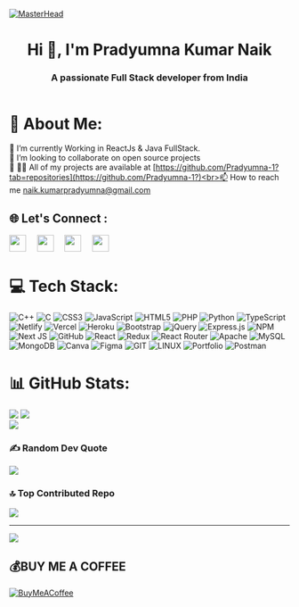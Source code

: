[![MasterHead](https://user-images.githubusercontent.com/74038190/225813708-98b745f2-7d22-48cf-9150-083f1b00d6c9.gif)](https://rishavchanda.io)


<h1 align="center">Hi 👋, I'm Pradyumna Kumar Naik</h1>
<h3 align="center">A passionate Full Stack developer from India</h3>
<p align="left"> <a href="https://twitter.com/" target="blank"><img src="https://img.shields.io/twitter/follow/?logo=twitter&style=for-the-badge" alt="" /></a> </p>

# 💫 About Me:
🔭 I’m currently Working in ReactJs & Java FullStack. <br>👯 I’m looking to collaborate on open source projects<br>🌱 👨‍💻 All of my projects are available at [https://github.com/Pradyumna-1?tab=repositories](https://github.com/Pradyumna-1?)<br>📫 How to reach me naik.kumarpradyumna@gmail.com

## 🌐 Let's Connect :
<a href = "mailto: naik.kumarpradyumna@gmail.com" ><img src="https://img.icons8.com/color/48/000000/gmail-new.png"  width="30rem" /></a>
&nbsp;&nbsp;&nbsp;&nbsp;<a href = "https://www.linkedin.com/in/pradyumnakumarnaik/"><img src="https://img.icons8.com/fluent/48/000000/linkedin.png" width="30rem"/></a>
&nbsp;&nbsp;&nbsp;&nbsp;<a href = "https://www.instagram.com/im_siddharth_20/"><img src="https://img.icons8.com/fluent/48/000000/instagram-new.png" width="30rem" /></a>
&nbsp;&nbsp;&nbsp;&nbsp;<a href = "https://www.facebook.com/profile.php?id=100035573633791"><img src="https://img.icons8.com/fluency/48/000000/facebook-new.png" width="30rem"/></a>

# 💻 Tech Stack:
![C++](https://img.shields.io/badge/c++-%2300599C.svg?style=flat&logo=c%2B%2B&logoColor=white) ![C](https://img.shields.io/badge/c-%2300599C.svg?style=flat&logo=c&logoColor=white) ![CSS3](https://img.shields.io/badge/css3-%231572B6.svg?style=flat&logo=css3&logoColor=white) ![JavaScript](https://img.shields.io/badge/javascript-%23323330.svg?style=flat&logo=javascript&logoColor=%23F7DF1E) ![HTML5](https://img.shields.io/badge/html5-%23E34F26.svg?style=flat&logo=html5&logoColor=white) ![PHP](https://img.shields.io/badge/php-%23777BB4.svg?style=flat&logo=php&logoColor=white) ![Python](https://img.shields.io/badge/python-3670A0?style=flat&logo=python&logoColor=ffdd54) ![TypeScript](https://img.shields.io/badge/typescript-%23007ACC.svg?style=flat&logo=typescript&logoColor=white) ![Netlify](https://img.shields.io/badge/netlify-%23000000.svg?style=flat&logo=netlify&logoColor=#00C7B7) ![Vercel](https://img.shields.io/badge/vercel-%23000000.svg?style=flat&logo=vercel&logoColor=white) ![Heroku](https://img.shields.io/badge/heroku-%23430098.svg?style=flat&logo=heroku&logoColor=white) ![Bootstrap](https://img.shields.io/badge/bootstrap-%23563D7C.svg?style=flat&logo=bootstrap&logoColor=white) ![jQuery](https://img.shields.io/badge/jquery-%230769AD.svg?style=flat&logo=jquery&logoColor=white) ![Express.js](https://img.shields.io/badge/express.js-%23404d59.svg?style=flat&logo=express&logoColor=%2361DAFB) ![NPM](https://img.shields.io/badge/NPM-%23000000.svg?style=flat&logo=npm&logoColor=white) ![Next JS](https://img.shields.io/badge/Next-black?style=flat&logo=next.js&logoColor=white) ![GitHub](https://img.shields.io/badge/GitHub-%23121011.svg?style=flat&logo=github&logoColor=white) ![React](https://img.shields.io/badge/react-%2320232a.svg?style=flat&logo=react&logoColor=%2361DAFB) ![Redux](https://img.shields.io/badge/redux-%23593d88.svg?style=flat&logo=redux&logoColor=white) ![React Router](https://img.shields.io/badge/React_Router-CA4245?style=flat&logo=react-router&logoColor=white) ![Apache](https://img.shields.io/badge/apache-%23D42029.svg?style=flat&logo=apache&logoColor=white) ![MySQL](https://img.shields.io/badge/mysql-%2300f.svg?style=flat&logo=mysql&logoColor=white) ![MongoDB](https://img.shields.io/badge/MongoDB-%234ea94b.svg?style=flat&logo=mongodb&logoColor=white) ![Canva](https://img.shields.io/badge/Canva-%2300C4CC.svg?style=flat&logo=Canva&logoColor=white) 	![Figma](https://img.shields.io/badge/figma-%23F24E1E.svg?style=flat&logo=figma&logoColor=white) ![GIT](https://img.shields.io/badge/Git-fc6d26?style=flat&logo=git&logoColor=white) ![LINUX](https://img.shields.io/badge/Linux-FCC624?style=flat&logo=linux&logoColor=black) ![Portfolio](https://img.shields.io/badge/Portfolio-%23000000.svg?style=flat&logo=firefox&logoColor=#FF7139) ![Postman](https://img.shields.io/badge/Postman-FF6C37?style=flat&logo=postman&logoColor=white)
# 📊 GitHub Stats:
![](https://github-readme-stats.vercel.app/api?username=Pradyumna-1&theme=radical&hide_border=false&include_all_commits=true&count_private=false)
![](https://github-readme-streak-stats.herokuapp.com/?user=Pradyumna-1&theme=radical&hide_border=false) <br>
![](https://github-readme-stats.vercel.app/api/top-langs/?username=Pradyumna-1&theme=radical&hide_border=false&include_all_commits=true&count_private=false&layout=compact)

### ✍️ Random Dev Quote
![](https://quotes-github-readme.vercel.app/api?type=horizontal&theme=radical)

### 🔝 Top Contributed Repo
![](https://github-contributor-stats.vercel.app/api?username=Pradyumna-1&limit=5&theme=radical&combine_all_yearly_contributions=true)

---
[![](https://visitcount.itsvg.in/api?id=Pradyumna-1&icon=0&color=0)](https://visitcount.itsvg.in)

  ## 💰BUY ME A COFFEE
  [![BuyMeACoffee](https://img.shields.io/badge/Buy%20Me%20a%20Coffee-ffdd00?style=for-the-badge&logo=buy-me-a-coffee&logoColor=black)](https://buymeacoffee.com/9337782758@ybl) 

  
<!-- Proudly created with GPRM ( https://gprm.itsvg.in ) -->



